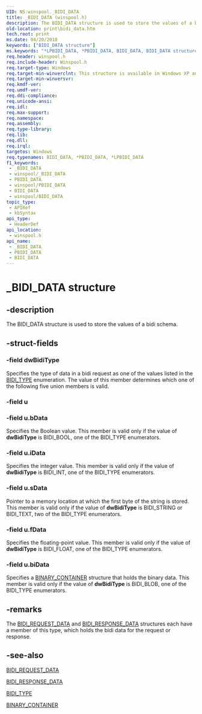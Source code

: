 ```yaml
---
UID: NS:winspool._BIDI_DATA
title: _BIDI_DATA (winspool.h)
description: The BIDI_DATA structure is used to store the values of a bidi schema.
old-location: print\bidi_data.htm
tech.root: print
ms.date: 04/20/2018
keywords: ["BIDI_DATA structure"]
ms.keywords: "*LPBIDI_DATA, *PBIDI_DATA, BIDI_DATA, BIDI_DATA structure [Print Devices], LPBIDI_DATA, LPBIDI_DATA structure pointer [Print Devices], PBIDI_DATA, PBIDI_DATA structure pointer [Print Devices], _BIDI_DATA, print.bidi_data, spoolfnc_6e6c0bc2-88f6-43ab-8183-42ee1a91e593.xml, winspool/BIDI_DATA, winspool/LPBIDI_DATA, winspool/PBIDI_DATA"
req.header: winspool.h
req.include-header: Winspool.h
req.target-type: Windows
req.target-min-winverclnt: This structure is available in Windows XP and later.
req.target-min-winversvr: 
req.kmdf-ver: 
req.umdf-ver: 
req.ddi-compliance: 
req.unicode-ansi: 
req.idl: 
req.max-support: 
req.namespace: 
req.assembly: 
req.type-library: 
req.lib: 
req.dll: 
req.irql: 
targetos: Windows
req.typenames: BIDI_DATA, *PBIDI_DATA, *LPBIDI_DATA
f1_keywords:
 - _BIDI_DATA
 - winspool/_BIDI_DATA
 - PBIDI_DATA
 - winspool/PBIDI_DATA
 - BIDI_DATA
 - winspool/BIDI_DATA
topic_type:
 - APIRef
 - kbSyntax
api_type:
 - HeaderDef
api_location:
 - winspool.h
api_name:
 - _BIDI_DATA
 - PBIDI_DATA
 - BIDI_DATA
---
```


# _BIDI_DATA structure


## -description

The BIDI_DATA structure is used to store the values of a bidi schema.

## -struct-fields

### -field dwBidiType

Specifies the type of data in a bidi request as one of the values listed in the <a href="/windows-hardware/drivers/ddi/winspool/ne-winspool-bidi_type">BIDI_TYPE</a> enumeration. The value of this member determines which one of the following five union members is valid.

### -field u

### -field u.bData

Specifies the Boolean value. This member is valid only if the value of <b>dwBidiType</b> is BIDI_BOOL, one of the BIDI_TYPE enumerators.

### -field u.iData

Specifies the integer value. This member is valid only if the value of <b>dwBidiType</b> is BIDI_INT, one of the BIDI_TYPE enumerators.

### -field u.sData

Pointer to a memory location at which the first byte of the string is stored. This member is valid only if the value of <b>dwBidiType</b> is BIDI_STRING or BIDI_TEXT, two of the BIDI_TYPE enumerators.

### -field u.fData

Specifies the floating-point value. This member is valid only if the value of <b>dwBidiType</b> is BIDI_FLOAT, one of the BIDI_TYPE enumerators.

### -field u.biData

Specifies a <a href="/windows-hardware/drivers/ddi/winspool/ns-winspool-_binary_container">BINARY_CONTAINER</a> structure that holds the binary data. This member is valid only if the value of <b>dwBidiType</b> is BIDI_BLOB, one of the BIDI_TYPE enumerators.

## -remarks

The <a href="/windows-hardware/drivers/ddi/winspool/ns-winspool-_bidi_request_data">BIDI_REQUEST_DATA</a> and <a href="/windows-hardware/drivers/ddi/winspool/ns-winspool-_bidi_response_data">BIDI_RESPONSE_DATA</a> structures each have a member of this type, which holds the bidi data for the request or response.

## -see-also

<a href="/windows-hardware/drivers/ddi/winspool/ns-winspool-_bidi_request_data">BIDI_REQUEST_DATA</a>



<a href="/windows-hardware/drivers/ddi/winspool/ns-winspool-_bidi_response_data">BIDI_RESPONSE_DATA</a>



<a href="/windows-hardware/drivers/ddi/winspool/ne-winspool-bidi_type">BIDI_TYPE</a>



<a href="/windows-hardware/drivers/ddi/winspool/ns-winspool-_binary_container">BINARY_CONTAINER</a>


